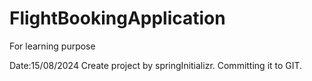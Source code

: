 # FlightBookingApplication
For learning purpose

Date:15/08/2024
Create project by springInitializr. Committing it to GIT.

